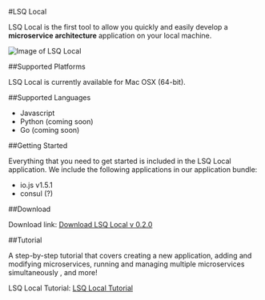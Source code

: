 #LSQ Local

LSQ Local is the first tool to allow you quickly and easily develop a **microservice architecture** application on your local machine.

![Image of LSQ Local](https://s3.amazonaws.com/local.lsq.io/Screen+Shot+2015-04-03+at+1.37.38+PM.png)

##Supported Platforms

LSQ Local is currently available for Mac OSX (64-bit).

##Supported Languages

- Javascript
- Python (coming soon)
- Go (coming soon)

##Getting Started

Everything that you need to get started is included in the LSQ Local application. We include the following applications in our application bundle:

- io.js v1.5.1
- consul (?)

##Download

Download link: [Download LSQ Local v 0.2.0]

##Tutorial

A step-by-step tutorial that covers creating a new application, adding and modifying microservices, running and managing multiple microservices simultaneously , and more!

LSQ Local Tutorial: [LSQ Local Tutorial] 

[Download LSQ Local v 0.2.0]: https://lsq.io/#local
[LSQ Local Tutorial]: /tutorial.md
